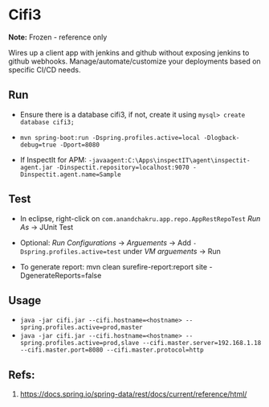 # Cifi3

**Note:** Frozen - reference only

Wires up a client app with jenkins and github without exposing jenkins to github webhooks. 
Manage/automate/customize your deployments based on specific CI/CD needs.

## Run

* Ensure there is a database cifi3, if not, create it using `mysql> create database cifi3;`

* `mvn spring-boot:run -Dspring.profiles.active=local -Dlogback-debug=true -Dport=8080`

* If InspectIt for APM: `-javaagent:C:\Apps\inspectIT\agent\inspectit-agent.jar -Dinspectit.repository=localhost:9070 -Dinspectit.agent.name=Sample`

## Test

* In eclipse, right-click on `com.anandchakru.app.repo.AppRestRepoTest` _Run As_ -> JUnit Test

* Optional: _Run Configurations_ -> _Arguements_ -> Add `-Dspring.profiles.active=test` under _VM arguements_ -> Run

* To generate report: mvn clean surefire-report:report site -DgenerateReports=false

## Usage

* `java -jar cifi.jar --cifi.hostname=<hostname> --spring.profiles.active=prod,master`
* `java -jar cifi.jar --cifi.hostname=<hostname> --spring.profiles.active=prod,slave --cifi.master.server=192.168.1.18 --cifi.master.port=8080 --cifi.master.protocol=http`

## Refs:
 1. https://docs.spring.io/spring-data/rest/docs/current/reference/html/
